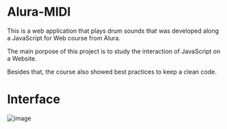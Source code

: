 # Alura-MIDI
This is a web application that plays drum sounds that was developed along a JavaScript for Web course from Alura.

The main porpose of this project is to study the interaction of JavaScript on a Website.

Besides that, the course also showed best practices to keep a clean code.

# Interface
![image](https://user-images.githubusercontent.com/60015944/162451360-2136b81b-1e30-4179-868c-3abd51de249b.png)
